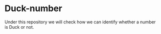 # Duck-number
Under this repository we will check how we can identify whether a number is Duck or not.
